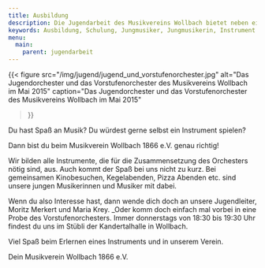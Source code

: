 ```yaml
---
title: Ausbildung
description: Die Jugendarbeit des Musikvereins Wollbach bietet neben einer guten Ausbildung und Talentförderung auch eine tolle Gemeinschaft und viel Spaß am gemeinsamen Musizieren im Vorstufen- und Jugendorchester.
keywords: Ausbildung, Schulung, Jungmusiker, Jungmusikerin, Instrument lernen, Jugendorchester, Talentförderung, Vorstufenorchester
menu:
  main:
    parent: jugendarbeit
---
```


{{< figure src="/img/jugend/jugend_und_vorstufenorchester.jpg"
           alt="Das Jugendorchester und das Vorstufenorchester des Musikvereins Wollbach im Mai 2015"
           caption="Das Jugendorchester und das Vorstufenorchester des Musikvereins Wollbach im Mai 2015"
>}}

Du hast Spaß an Musik? Du würdest gerne selbst ein Instrument spielen?

Dann bist du beim Musikverein Wollbach 1866 e.V. genau richtig!

Wir bilden alle Instrumente, die für die Zusammensetzung des Orchesters
nötig sind, aus. Auch kommt der Spaß bei uns nicht zu kurz. Bei gemeinsamen
Kinobesuchen, Kegelabenden, Pizza Abenden etc. sind unsere jungen
Musikerinnen und Musiker mit dabei.

Wenn du also Interesse hast, dann wende dich doch an unsere Jugendleiter,
Moritz Merkert und Maria Krey. _Oder komm doch einfach mal vorbei in eine
Probe des Vorstufenorchesters. Immer donnerstags von 18:30 bis 19:30 Uhr
findest du uns im Stübli der Kandertalhalle in Wollbach.

Viel Spaß beim Erlernen eines Instruments und in unserem Verein.

Dein Musikverein Wollbach 1866 e.V.
